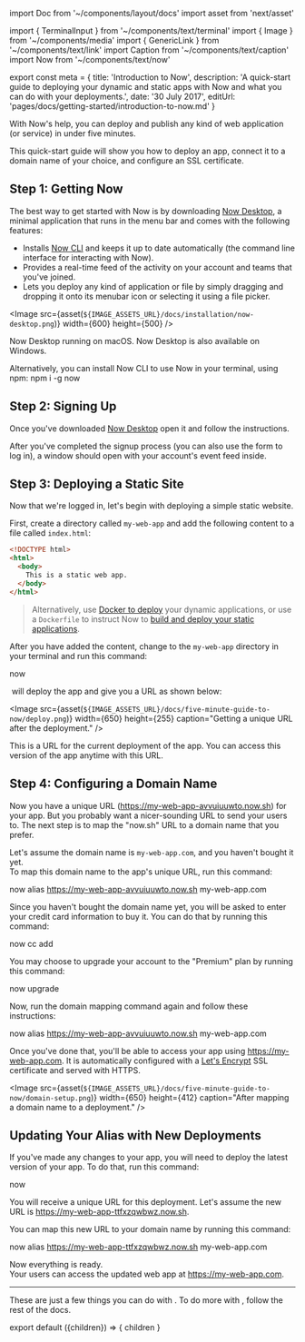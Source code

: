 import Doc from '~/components/layout/docs'
import asset from 'next/asset'

import { TerminalInput } from '~/components/text/terminal'
import { Image } from '~/components/media'
import { GenericLink } from '~/components/text/link'
import Caption from '~/components/text/caption'
import Now from '~/components/text/now'


export const meta = {
  title: 'Introduction to Now',
  description: 'A quick-start guide to deploying your dynamic and static apps with Now and what you can do with your deployments.',
  date: '30 July 2017',
  editUrl: 'pages/docs/getting-started/introduction-to-now.md'
}

With Now's help, you can deploy and publish any kind of web application (or service) in
under five minutes.

This quick-start guide will show you how to deploy an app, connect it to a
domain name of your choice, and configure an SSL certificate.

## Step 1: Getting Now

The best way to get started with Now is by downloading [Now Desktop](https://zeit.co/download), a minimal application
that runs in the menu bar and comes with the following features:

- Installs [Now CLI](https://zeit.co/download#command-line) and keeps it
up to date automatically (the command line interface for interacting with Now).
- Provides a real-time feed of the activity
on your account and teams that you've joined.
- Lets you deploy any kind of application or file by
simply dragging and dropping it onto its menubar icon or selecting
it using a file picker.

<Image
src={asset(`${IMAGE_ASSETS_URL}/docs/installation/now-desktop.png`)}
width={600}
height={500}
/>
<Caption>Now Desktop running on macOS. Now Desktop is also <GenericLink href="/download">available on Windows</GenericLink>.</Caption>


Alternatively, you can install Now CLI to use Now in your terminal, using npm:
<TerminalInput>npm i -g now</TerminalInput>

## Step 2: Signing Up

Once you've downloaded [Now Desktop](/download) open it and follow the
instructions.

After you've completed the signup process (you can also use the form
to log in), a window should open with your account's event feed inside.

## Step 3: Deploying a Static Site

Now that we're logged in, let's begin with deploying a
simple static website.

First, create a directory called `my-web-app` and add the following content to a file called `index.html`:

```html
<!DOCTYPE html>
<html>
  <body>
    This is a static web app.
  </body>
</html>
```
> Alternatively, use [Docker to deploy](https://github.com/zeit/now-examples#serverless-docker-v2) your dynamic applications, or use a `Dockerfile` to instruct Now to [build and deploy your static applications](/docs/static-deployments/builds/building-with-now).

After you have added the content, change to the `my-web-app` directory in your terminal and run this command:

<TerminalInput>now</TerminalInput>

&#8203;<Now color="#000"/> will deploy the app and give you a URL as shown below:

<Image
  src={asset(`${IMAGE_ASSETS_URL}/docs/five-minute-guide-to-now/deploy.png`)}
  width={650}
  height={255}
  caption="Getting a unique URL after the deployment."
/>

This is a URL for the current deployment of the app. You can access this version of the app anytime with this URL.

## Step 4: Configuring a Domain Name

Now you have a unique URL (<https://my-web-app-avvuiuuwto.now.sh>) for your app. But you probably want a nicer-sounding URL to send your users to. The next step is to map the "now.sh" URL to a domain name that you prefer.

Let's assume the domain name is `my-web-app.com`, and you haven't bought it yet. <br/>
To map this domain name to the app's unique URL, run this command:

<TerminalInput>now alias https://my-web-app-avvuiuuwto.now.sh my-web-app.com</TerminalInput>

Since you haven't bought the domain name yet, you will be asked to enter your credit card information to buy it.
You can do that by running this command:

<TerminalInput>now cc add</TerminalInput>

You may choose to upgrade your account to the "Premium" plan by running this command:

<TerminalInput>now upgrade</TerminalInput>

Now, run the domain mapping command again and follow these instructions:

<TerminalInput>now alias https://my-web-app-avvuiuuwto.now.sh my-web-app.com</TerminalInput>

Once you've done that, you'll be able to access your app using <https://my-web-app.com>.
It is automatically configured with a [Let's Encrypt](https://letsencrypt.org/) SSL certificate and served with HTTPS.

<Image
  src={asset(`${IMAGE_ASSETS_URL}/docs/five-minute-guide-to-now/domain-setup.png`)}
  width={650}
  height={412}
  caption="After mapping a domain name to a deployment."
/>

## Updating Your Alias with New Deployments

If you've made any changes to your app, you will need to deploy the latest version of your app. To do that, run this command:

<TerminalInput>now</TerminalInput>

You will receive a unique URL for this deployment. Let's assume the new URL is <https://my-web-app-ttfxzqwbwz.now.sh>.

You can map this new URL to your domain name by running this command:

<TerminalInput>now alias https://my-web-app-ttfxzqwbwz.now.sh my-web-app.com</TerminalInput>

Now everything is ready.<br/>
Your users can access the updated web app at <https://my-web-app.com>.

---

These are just a few things you can do with <Now color="#000"/>. To do more with <Now color="#000"/>, follow the rest of the docs.

export default ({children}) => <Doc meta={meta}>{ children }</Doc>
